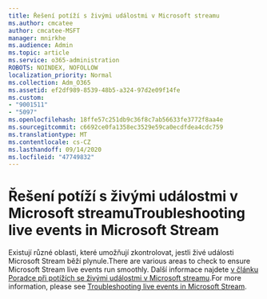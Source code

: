```yaml
---
title: Řešení potíží s živými událostmi v Microsoft streamu
ms.author: cmcatee
author: cmcatee-MSFT
manager: mnirkhe
ms.audience: Admin
ms.topic: article
ms.service: o365-administration
ROBOTS: NOINDEX, NOFOLLOW
localization_priority: Normal
ms.collection: Adm_O365
ms.assetid: ef2df989-8539-48b5-a324-97d2e09f14fe
ms.custom:
- "9001511"
- "5097"
ms.openlocfilehash: 18ffe57c251db9c36f8c7ab56633fe3772f8aa4e
ms.sourcegitcommit: c6692ce0fa1358ec3529e59ca0ecdfdea4cdc759
ms.translationtype: MT
ms.contentlocale: cs-CZ
ms.lasthandoff: 09/14/2020
ms.locfileid: "47749832"
---
```

# <a name="troubleshooting-live-events-in-microsoft-stream"></a><span data-ttu-id="5d0d8-102">Řešení potíží s živými událostmi v Microsoft streamu</span><span class="sxs-lookup"><span data-stu-id="5d0d8-102">Troubleshooting live events in Microsoft Stream</span></span>

<span data-ttu-id="5d0d8-103">Existují různé oblasti, které umožňují zkontrolovat, jestli živé události Microsoft Stream běží plynule.</span><span class="sxs-lookup"><span data-stu-id="5d0d8-103">There are various areas to check to ensure Microsoft Stream live events run smoothly.</span></span> <span data-ttu-id="5d0d8-104">Další informace najdete [v článku Poradce při potížích se živými událostmi v Microsoft streamu](https://docs.microsoft.com/stream/live-event-troubleshooting).</span><span class="sxs-lookup"><span data-stu-id="5d0d8-104">For more information, please see [Troubleshooting live events in Microsoft Stream](https://docs.microsoft.com/stream/live-event-troubleshooting).</span></span>
